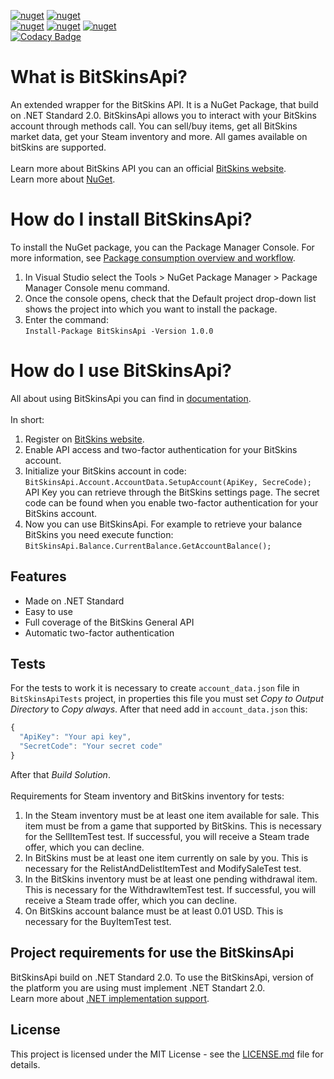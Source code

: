 [![nuget](https://img.shields.io/nuget/v/BitSkinsApi.svg?color=blue)](https://www.nuget.org/packages/BitSkinsApi/)
[![nuget](https://img.shields.io/nuget/dt/BitSkinsApi.svg?color=blue)](https://www.nuget.org/packages/BitSkinsApi/)
\
[![nuget](https://img.shields.io/github/release-date/Captious99/BitSkinsApi.svg?color=yellowgreen)](https://github.com/Captious99/BitSkinsApi/)
[![nuget](https://img.shields.io/github/last-commit/Captious99/BitSkinsApi.svg?color=yellowgreen)](https://github.com/Captious99/BitSkinsApi/)
[![nuget](https://img.shields.io/github/repo-size/Captious99/BitSkinsApi.svg?color=yellowgreen)](https://github.com/Captious99/BitSkinsApi/)
\
[![Codacy Badge](https://api.codacy.com/project/badge/Grade/3f24aba6cce349a9b4813791f831f2a7)](https://www.codacy.com/app/Captious99/BitSkinsApi?utm_source=github.com&amp;utm_medium=referral&amp;utm_content=Captious99/BitSkinsApi&amp;utm_campaign=Badge_Grade)

# What is BitSkinsApi?
An extended wrapper for the BitSkins API. It is a NuGet Package, that build on .NET Standard 2.0. BitSkinsApi allows you to interact with your BitSkins account through methods call. You can sell/buy items, get all BitSkins market data, get your Steam inventory and more. All games available on bitSkins are supported.
\
\
Learn more about BitSkins API you can an official [BitSkins website](https://bitskins.com/api).
\
Learn more about [NuGet](https://www.nuget.org).

# How do I install BitSkinsApi?
To install the NuGet package, you can the Package Manager Console. For more information, see [Package consumption overview and workflow](https://docs.microsoft.com/en-us/nuget/consume-packages/overview-and-workflow).
1. In Visual Studio select the Tools > NuGet Package Manager > Package Manager Console menu command.
2. Once the console opens, check that the Default project drop-down list shows the project into which you want to install the package.
3. Enter the command:
\
```Install-Package BitSkinsApi -Version 1.0.0```

# How do I use BitSkinsApi?
All about using BitSkinsApi you can find in [documentation](https://github.com/Captious99/BitSkinsApi/blob/master/docs/index.md).
\
\
In short:
1. Register on [BitSkins website](https://bitskins.com).
2. Enable API access and two-factor authentication for your BitSkins account.
3. Initialize your BitSkins account in code:
\
```BitSkinsApi.Account.AccountData.SetupAccount(ApiKey, SecreCode);```
\
API Key you can retrieve through the BitSkins settings page. The secret code can be found when you enable two-factor authentication for your BitSkins account.
4. Now you can use BitSkinsApi. For example to retrieve your balance BitSkins you need execute function:
\
```BitSkinsApi.Balance.CurrentBalance.GetAccountBalance();```

## Features
* Made on .NET Standard
* Easy to use
* Full coverage of the BitSkins General API
* Automatic two-factor authentication

## Tests
For the tests to work it is necessary to create ```account_data.json``` file in ```BitSkinsApiTests``` project, in properties this file you must set _Copy to Output Directory_ to _Copy always_. After that need add in ```account_data.json``` this:
```js
{
  "ApiKey": "Your api key",
  "SecretCode": "Your secret code"
}
```
After that _Build Solution_.
\
\
Requirements for Steam inventory and BitSkins inventory for tests:
1. In the Steam inventory must be at least one item available for sale. This item must be from a game that supported by BitSkins. This is necessary for the SellItemTest test. If successful, you will receive a Steam trade offer, which you can decline.
2. In BitSkins must be at least one item currently on sale by you. This is necessary for the RelistAndDelistItemTest and ModifySaleTest test.
3. In the BitSkins inventory must be at least one pending withdrawal item. This is necessary for the WithdrawItemTest test. If successful, you will receive a Steam trade offer, which you can decline.
4. On BitSkins account balance must be at least 0.01 USD. This is necessary for the BuyItemTest test.

## Project requirements for use the BitSkinsApi
BitSkinsApi build on .NET Standard 2.0. To use the BitSkinsApi, version of the platform you are using must implement .NET Standart 2.0.
\
Learn more about [.NET implementation support](https://docs.microsoft.com/en-us/dotnet/standard/net-standard#net-implementation-support).

## License
This project is licensed under the MIT License - see the [LICENSE.md](https://github.com/Captious99/BitSkinsApi/blob/master/LICENSE.md) file for details.
